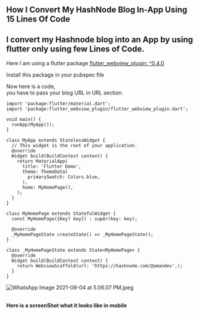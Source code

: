 ## How I Convert My HashNode Blog In-App Using 15 Lines Of Code

## I convert my Hashnode blog into an App by using **flutter** only using few Lines of Code.

Here I am using a flutter package    [flutter_webview_plugin: ^0.4.0](https://pub.dev/packages/flutter_webview_plugin) 

Install this package in your pubspec file 

Now here is a code, <br>
 you have to pass your blog URL in URL section.


```
import 'package:flutter/material.dart';
import 'package:flutter_webview_plugin/flutter_webview_plugin.dart';

void main() {
  runApp(MyApp());
}

class MyApp extends StatelessWidget {
  // This widget is the root of your application.
  @override
  Widget build(BuildContext context) {
    return MaterialApp(
      title: 'Flutter Demo',
      theme: ThemeData(
        primarySwatch: Colors.blue,
      ),
      home: MyHomePage(),
    );
  }
}

class MyHomePage extends StatefulWidget {
  const MyHomePage({Key? key}) : super(key: key);

  @override
  _MyHomePageState createState() => _MyHomePageState();
}

class _MyHomePageState extends State<MyHomePage> {
  @override
  Widget build(BuildContext context) {
    return WebviewScaffold(url: 'https://hashnode.com/@amandev',);
  }
}

``` 

![WhatsApp Image 2021-08-04 at 5.06.07 PM.jpeg](https://cdn.hashnode.com/res/hashnode/image/upload/v1628077375617/EksseRC6O.jpeg)
<br>
<br>


**Here is a screenShot what it looks like in mobile**